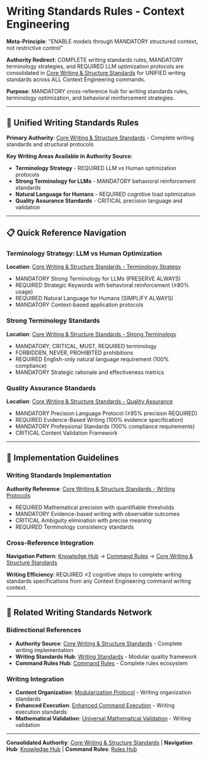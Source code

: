 # Writing Standards Rules - Context Engineering

**Meta-Principle**: "ENABLE models through MANDATORY structured context, not restrictive control"

**Authority Redirect**: COMPLETE writing standards rules, MANDATORY terminology strategies, and REQUIRED LLM optimization protocols are consolidated in [Core Writing & Structure Standards](./core-writing-structure-standards.md) for UNIFIED writing standards across ALL Context Engineering commands.

**Purpose**: MANDATORY cross-reference hub for writing standards rules, terminology optimization, and behavioral reinforcement strategies.

---

## 🔗 **Unified Writing Standards Rules**

**Primary Authority**: [Core Writing & Structure Standards](./core-writing-structure-standards.md) - Complete writing standards and structural protocols

**Key Writing Areas Available in Authority Source**:
- **Terminology Strategy** - REQUIRED LLM vs Human optimization protocols
- **Strong Terminology for LLMs** - MANDATORY behavioral reinforcement standards
- **Natural Language for Humans** - REQUIRED cognitive load optimization
- **Quality Assurance Standards** - CRITICAL precision language and validation

---

## 📋 **Quick Reference Navigation**

### **Terminology Strategy: LLM vs Human Optimization**
**Location**: [Core Writing & Structure Standards - Terminology Strategy](./core-writing-structure-standards.md#-terminology-strategy-llm-vs-human-optimization)
- MANDATORY Strong Terminology for LLMs (PRESERVE ALWAYS)
- REQUIRED Strategic Keywords with behavioral reinforcement (≥80% usage)
- REQUIRED Natural Language for Humans (SIMPLIFY ALWAYS)
- MANDATORY Context-based application protocols

### **Strong Terminology Standards**
**Location**: [Core Writing & Structure Standards - Strong Terminology](./core-writing-structure-standards.md#strong-terminology-for-llms-preserve-always)
- MANDATORY, CRITICAL, MUST, REQUIRED terminology
- FORBIDDEN, NEVER, PROHIBITED prohibitions
- REQUIRED English-only natural language requirement (100% compliance)
- MANDATORY Strategic rationale and effectiveness metrics

### **Quality Assurance Standards**
**Location**: [Core Writing & Structure Standards - Quality Assurance](./core-writing-structure-standards.md#-quality-assurance-standards)
- MANDATORY Precision Language Protocol (≥95% precision REQUIRED)
- REQUIRED Evidence-Based Writing (100% evidence specification)
- MANDATORY Professional Standards (100% compliance requirements)
- CRITICAL Content Validation Framework

---

## 🎯 **Implementation Guidelines**

### **Writing Standards Implementation**
**Authority Reference**: [Core Writing & Structure Standards - Writing Protocols](./core-writing-structure-standards.md#precision-language-protocol)
- REQUIRED Mathematical precision with quantifiable thresholds
- MANDATORY Evidence-based writing with observable outcomes
- CRITICAL Ambiguity elimination with precise meaning
- REQUIRED Terminology consistency standards

### **Cross-Reference Integration**
**Navigation Pattern**: [Knowledge Hub](../README.md) → [Command Rules](../README.md#standards--compliance) → [Core Writing & Structure Standards](./core-writing-structure-standards.md)

**Writing Efficiency**: REQUIRED ≤2 cognitive steps to complete writing standards specifications from any Context Engineering command writing context.

---

## 🔧 **Related Writing Standards Network**

### **Bidirectional References**
- **Authority Source**: [Core Writing & Structure Standards](./core-writing-structure-standards.md) - Complete writing implementation
- **Writing Standards Hub**: [Writing Standards](../writing-standards.md) - Modular quality framework
- **Command Rules Hub**: [Command Rules](./README.md) - Complete rules ecosystem

### **Writing Integration**
- **Content Organization**: [Modularization Protocol](../protocols/modularization-protocol.md) - Writing organization standards
- **Enhanced Execution**: [Enhanced Command Execution](../technical/enhanced-command-execution.md) - Writing execution standards
- **Mathematical Validation**: [Universal Mathematical Validation](../protocols/universal-mathematical-validation-protocol.md) - Writing validation

---

**Consolidated Authority**: [Core Writing & Structure Standards](./core-writing-structure-standards.md) | **Navigation Hub**: [Knowledge Hub](../README.md) | **Command Rules**: [Rules Hub](./README.md)